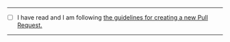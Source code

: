 <!--If you need help with you PR or if you want to to discuss something with us, join the **WalkingPal** [Discord community](https://discord.gg/Et3aQTsW6a)!-->

   ---------------------------------------------------
   - [ ] I have read and I am following [the guidelines for creating a new Pull Request.](CONTRIBUTING.md)
   ---------------------------------------------------
<!--Link this PR to your issues by writing: fixes #issue_id OR closes #issue_id!-->
